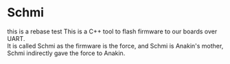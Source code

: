 # Schmi
this is a rebase test
This is a C++ tool to flash firmware to our boards over UART.  
It is called Schmi as the firmware is the force, and Schmi is Anakin's mother, Schmi indirectly gave the force to Anakin.
